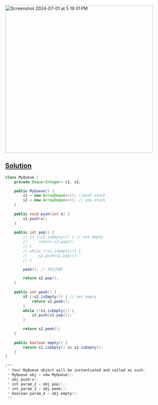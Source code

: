 <img width="475" alt="Screenshot 2024-07-01 at 5 19 01 PM" src="https://github.com/kkkkevx/DSA2/assets/108632304/c1d1bb84-a1f3-4bb3-b2a3-e30d7e157c81">

## [Solution](https://leetcode.cn/problems/implement-queue-using-stacks/description/)

```java
class MyQueue {
    private Deque<Integer> s1, s2;

    public MyQueue() {
        s1 = new ArrayDeque<>(); //push stack
        s2 = new ArrayDeque<>(); // pop stack
    }
    
    public void push(int x) {
        s1.push(x);
    }
    
    public int pop() {
        // if (!s2.isEmpty()) { // not empty
        //     return s2.pop();
        // }
        // while (!s1.isEmpty()) {
        //     s2.push(s1.pop());
        // }

        peek(); // 优化代码

        return s2.pop();
    }
    
    public int peek() {
        if (!s2.isEmpty()) { // not empty
            return s2.peek();
        }
        while (!s1.isEmpty()) {
            s2.push(s1.pop());
        }

        return s2.peek();
    }
    
    public boolean empty() {
        return s1.isEmpty() && s2.isEmpty();
    }
}

/**
 * Your MyQueue object will be instantiated and called as such:
 * MyQueue obj = new MyQueue();
 * obj.push(x);
 * int param_2 = obj.pop();
 * int param_3 = obj.peek();
 * boolean param_4 = obj.empty();
 */
```
